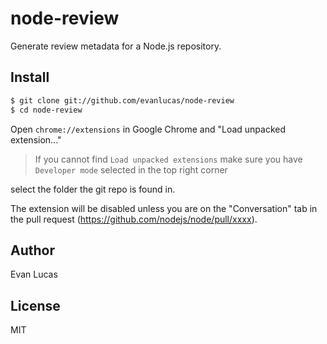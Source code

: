 # node-review

Generate review metadata for a Node.js repository.

## Install

```bash
$ git clone git://github.com/evanlucas/node-review
$ cd node-review
```

Open `chrome://extensions` in Google Chrome and "Load unpacked extension..."

> If you cannot find `Load unpacked extensions` make sure you have `Developer mode` selected in the top right corner

select the folder the git repo is found in.

The extension will be disabled unless you are on the "Conversation" tab
in the pull request (https://github.com/nodejs/node/pull/xxxx).

## Author

Evan Lucas

## License

MIT
